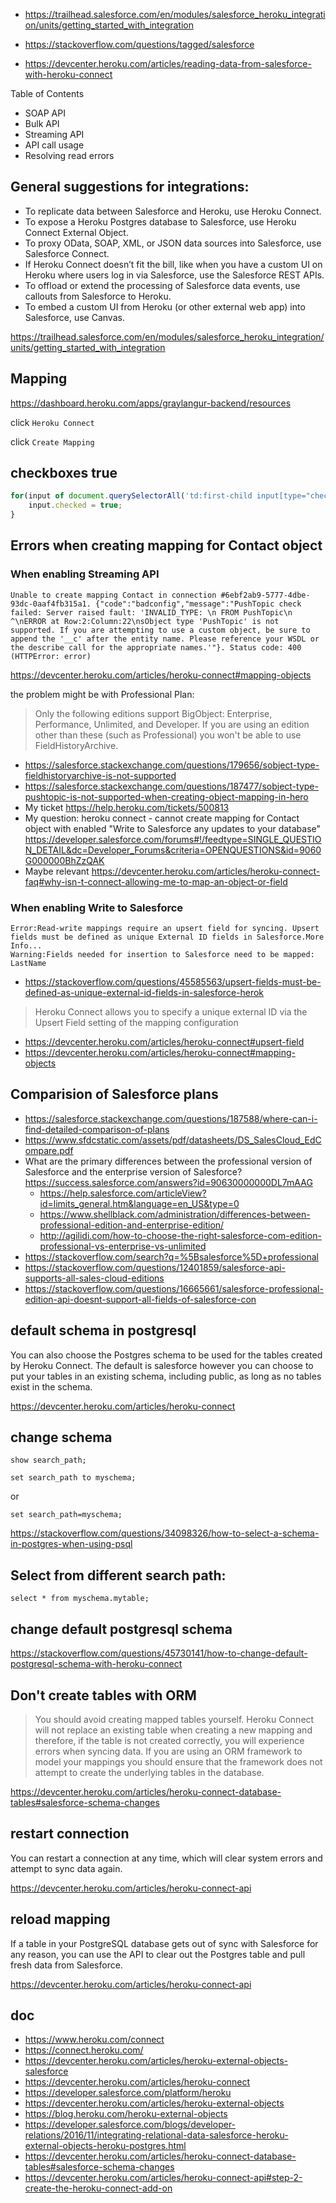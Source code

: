 - https://trailhead.salesforce.com/en/modules/salesforce_heroku_integration/units/getting_started_with_integration
- https://stackoverflow.com/questions/tagged/salesforce

- https://devcenter.heroku.com/articles/reading-data-from-salesforce-with-heroku-connect

Table of Contents

- SOAP API
- Bulk API
- Streaming API
- API call usage
- Resolving read errors

## General suggestions for integrations:

- To replicate data between Salesforce and Heroku, use Heroku Connect.
- To expose a Heroku Postgres database to Salesforce, use Heroku Connect External Object.
- To proxy OData, SOAP, XML, or JSON data sources into Salesforce, use Salesforce Connect.
- If Heroku Connect doesn’t fit the bill, like when you have a custom UI on Heroku where users log in via Salesforce, use the Salesforce REST APIs.
- To offload or extend the processing of Salesforce data events, use callouts from Salesforce to Heroku.
- To embed a custom UI from Heroku (or other external web app) into Salesforce, use Canvas.

https://trailhead.salesforce.com/en/modules/salesforce_heroku_integration/units/getting_started_with_integration

## Mapping

https://dashboard.heroku.com/apps/graylangur-backend/resources

click `Heroku Connect`

click `Create Mapping`

## checkboxes true

```javascript
for(input of document.querySelectorAll('td:first-child input[type="checkbox"]')) {
	input.checked = true;
}
```

## Errors when creating mapping for Contact object

### When enabling Streaming API

```
Unable to create mapping Contact in connection #6ebf2ab9-5777-4dbe-93dc-0aaf4fb315a1. {"code":"badconfig","message":"PushTopic check failed: Server raised fault: 'INVALID_TYPE: \n FROM PushTopic\n ^\nERROR at Row:2:Column:22\nsObject type 'PushTopic' is not supported. If you are attempting to use a custom object, be sure to append the '__c' after the entity name. Please reference your WSDL or the describe call for the appropriate names.'"}. Status code: 400 (HTTPError: error)
```

https://devcenter.heroku.com/articles/heroku-connect#mapping-objects

the problem might be with Professional Plan:

>Only the following editions support BigObject: Enterprise, Performance, Unlimited, and Developer. If you are using an edition other than these (such as Professional) you won't be able to use FieldHistoryArchive.

- https://salesforce.stackexchange.com/questions/179656/sobject-type-fieldhistoryarchive-is-not-supported
- https://salesforce.stackexchange.com/questions/187477/sobject-type-pushtopic-is-not-supported-when-creating-object-mapping-in-hero
- My ticket https://help.heroku.com/tickets/500813
- My question: heroku connect - cannot create mapping for Contact object with enabled "Write to Salesforce any updates to your database" https://developer.salesforce.com/forums#!/feedtype=SINGLE_QUESTION_DETAIL&dc=Developer_Forums&criteria=OPENQUESTIONS&id=9060G000000BhZzQAK
- Maybe relevant https://devcenter.heroku.com/articles/heroku-connect-faq#why-isn-t-connect-allowing-me-to-map-an-object-or-field


### When enabling Write to Salesforce

```
Error:Read-write mappings require an upsert field for syncing. Upsert fields must be defined as unique External ID fields in Salesforce.More Info...
Warning:Fields needed for insertion to Salesforce need to be mapped: LastName
```

- https://stackoverflow.com/questions/45585563/upsert-fields-must-be-defined-as-unique-external-id-fields-in-salesforce-herok


>Heroku Connect allows you to specify a unique external ID via the Upsert Field setting of the mapping configuration

- https://devcenter.heroku.com/articles/heroku-connect#upsert-field
- https://devcenter.heroku.com/articles/heroku-connect#mapping-objects


## Comparision of Salesforce plans

- https://salesforce.stackexchange.com/questions/187588/where-can-i-find-detailed-comparison-of-plans
- https://www.sfdcstatic.com/assets/pdf/datasheets/DS_SalesCloud_EdCompare.pdf
- What are the primary differences between the professional version of Salesforce and the enterprise version of Salesforce? https://success.salesforce.com/answers?id=90630000000DL7mAAG
  - https://help.salesforce.com/articleView?id=limits_general.htm&language=en_US&type=0
  - https://www.shellblack.com/administration/differences-between-professional-edition-and-enterprise-edition/
  - http://agilidi.com/how-to-choose-the-right-salesforce-com-edition-professional-vs-enterprise-vs-unlimited
- https://stackoverflow.com/search?q=%5Bsalesforce%5D+professional
- https://stackoverflow.com/questions/12401859/salesforce-api-supports-all-sales-cloud-editions
- https://stackoverflow.com/questions/16665661/salesforce-professional-edition-api-doesnt-support-all-fields-of-salesforce-con

## default schema in postgresql

You can also choose the Postgres schema to be used for the tables created by Heroku Connect. The default is salesforce however you can choose to put your tables in an existing schema, including public, as long as no tables exist in the schema.

https://devcenter.heroku.com/articles/heroku-connect

## change schema

`show search_path;`

`set search_path to myschema;`

or

`set search_path=myschema;`

https://stackoverflow.com/questions/34098326/how-to-select-a-schema-in-postgres-when-using-psql

## Select from different search path:

`select * from myschema.mytable;`

## change default postgresql schema

https://stackoverflow.com/questions/45730141/how-to-change-default-postgresql-schema-with-heroku-connect

## Don't create tables with ORM

>You should avoid creating mapped tables yourself. Heroku Connect will not replace an existing table when creating a new mapping and therefore, if the table is not created correctly, you will experience errors when syncing data. If you are using an ORM framework to model your mappings you should ensure that the framework does not attempt to create the underlying tables in the database.

https://devcenter.heroku.com/articles/heroku-connect-database-tables#salesforce-schema-changes

## restart connection

You can restart a connection at any time, which will clear system errors and attempt to sync data again.

https://devcenter.heroku.com/articles/heroku-connect-api

## reload mapping

If a table in your PostgreSQL database gets out of sync with Salesforce for any reason, you can use the API to clear out the Postgres table and pull fresh data from Salesforce. 

https://devcenter.heroku.com/articles/heroku-connect-api

## doc

- https://www.heroku.com/connect
- https://connect.heroku.com/
- https://devcenter.heroku.com/articles/heroku-external-objects-salesforce
- https://devcenter.heroku.com/articles/heroku-connect
- https://developer.salesforce.com/platform/heroku
- https://devcenter.heroku.com/articles/heroku-external-objects
- https://blog.heroku.com/heroku-external-objects
- https://developer.salesforce.com/blogs/developer-relations/2016/11/integrating-relational-data-salesforce-heroku-external-objects-heroku-postgres.html
- https://devcenter.heroku.com/articles/heroku-connect-database-tables#salesforce-schema-changes
- https://devcenter.heroku.com/articles/heroku-connect-api#step-2-create-the-heroku-connect-add-on

